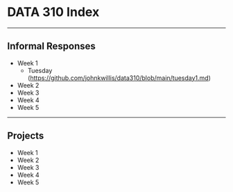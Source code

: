 # DATA 310 Index
---
## Informal Responses
* Week 1
  + Tuesday (https://github.com/johnkwillis/data310/blob/main/tuesday1.md)
* Week 2
* Week 3
* Week 4
* Week 5
---
## Projects
* Week 1
* Week 2
* Week 3
* Week 4
* Week 5
